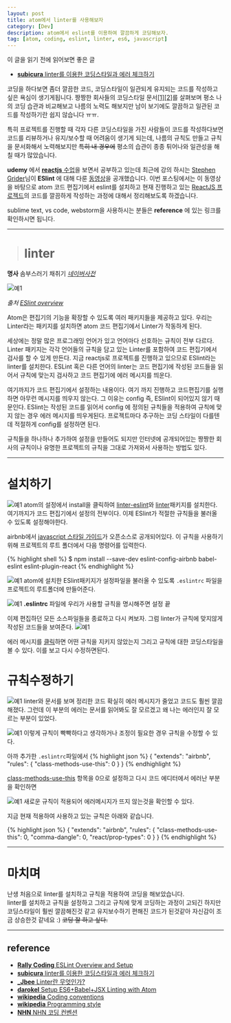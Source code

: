 ```yaml
---
layout: post
title: atom에서 linter를 사용해보자
category: [Dev]
description: atom에서 eslint를 이용하여 깔끔하게 코딩해보자.
tag: [atom, coding, eslint, linter, es6, javascript]
---
```


이 글을 읽기 전에 읽어보면 좋은 글  

- [**subicura** linter를 이용한 코딩스타일과 에러 체크하기](http://subicura.com/2016/07/11/coding-convention.html)

코딩을 하다보면 좀더 깔끔한 코드, 코딩스타일이 일관되게 유지되는 코드를 작성하고 싶은 욕심이 생기게됩니다. 짱짱한 회사들의 코딩스타일 문서[[1]](https://github.com/google/styleguide)[[2]](https://github.com/airbnb/javascript)를 살펴보며 평소 나의 코딩 습관과 비교해보고 나름의 노력도 해보지만 남이 보기에도 깔끔하고 일관된 코드를 작성하기란 쉽지 않습니다 ㅠㅠ.

특히 프로젝트를 진행할 때 각자 다른 코딩스타일을 가진 사람들이 코드를 작성하다보면 코드를 리뷰하거나 유지/보수할 때 어려움이 생기게 되는데, 나름의 규칙도 만들고 규칙을 문서화해서 노력해보지만 <del>특히 내 경우에</del> 평소의 습관이 종종 튀어나와 일관성을 해칠 때가 많았습니다.

**udemy** 에서 [**reactjs** 수업](https://www.udemy.com/react-redux/learn/v4/content)을 보면서 공부하고 있는데 최근에 강의 하시는 [Stephen Grider](https://github.com/StephenGrider)님이 **ESlint** 에 대해 다룬 [동영상](https://www.youtube.com/playlist?list=PL9f8_QifuTL4CS8-OyA-4WADhkddOnRS4)을 공개했습니다. 이번 포스팅에서는 이 동영상을 바탕으로 atom 코드 편집기에서 eslint를 설치하고 현재 진행하고 있는 [ReactJS 프로젝드](https://github.com/gnujoow/shim)의 코드를 깔끔하게 작성하는 과정에 대해서 정리해보도록 하겠습니다.

sublime text, vs code, webstorm을 사용하시는 분들은 **reference** 에 있는 링크를 확인하시면 됩니다.

---

> # linter  
**명사** 솜부스러기 채취기 [*네이버사전*](http://endic.naver.com/enkrEntry.nhn?sLn=kr&entryId=de2f89f5fdbc42e88f2ebf24e4ff0cf2)

![예1](/images/dev/4/0.png)

*출처 [ESlint overview](https://www.youtube.com/watch?v=aWFwJVjfDlE&index=1&list=PL9f8_QifuTL4CS8-OyA-4WADhkddOnRS4)*

Atom은 편집기의 기능을 확장할 수 있도록 여러 패키지들을 제공하고 있다. 우리는 Linter라는 패키지를 설치하면 atom 코드 편집기에서 Linter가 작동하게 된다.

세상에는 정말 많은 프로그래밍 언어가 있고 언어마다 선호하는 규칙이 전부 다르다. Linter 패키지는 각각 언어들의 규칙을 담고 있는 Linter를 포함하여 코드 편집기에서 검사를 할 수 있게 만든다. 지금 reactjs로 프로젝트를 진행하고 있으므로 ESlint라는 linter를 설치한다. ESLint 혹은 다른 언어의 linter는 코드 편집기에 작성된 코드들을 읽어서 규칙에 맞는지 검사하고 코드 편집기에 에러 메시지를 띄운다.

여기까지가 코드 편집기에서 설정하는 내용이다. 여기 까지 진행하고 코드편집기를 실행하면 아무런 메시지를 띄우지 않는다. 그 이유는 config 즉, ESlint이 되어있지 않기 때문인다. ESlint는 작성된 코드를 읽어서 config 에 정의된 규칙들을 적용하여 규칙에 맞지 않는 경우 에러 메시지를 띄우게된다. 프로젝트마다 추구하는 코딩 스타일이 다를텐데 적절하게 config를 설정하면 된다.

규칙들을 하나하나 추가하여 설정을 만들어도 되지만 인터넷에 공개되어있는 짱짱한 회사의 규칙이나 유명한 프로젝트의 규칙을 그대로 가져와서 사용하는 방법도 있다.

---

# 설치하기
![예1](/images/dev/4/1.png)
atom의 설정에서 install을 클릭하여 [linter-eslint](https://atom.io/packages/linter-eslint)와 [linter](https://atom.io/packages/linter)패키지를 설치한다. 여기까지가 코드 편집기에서 설정의 전부이다. 이제 ESlint가 적절한 규칙들을 불러올 수 있도록 설정해야한다.

airbnb에서 [javascript 스타일 가이드](https://github.com/airbnb/javascript)가 오픈소스로 공개되어있다. 이 규칙을 사용하기 위해 프로젝트의 루트 폴더에서 다음 명령어를 입력한다.


{% highlight shell %}
$ npm install --save-dev eslint-config-airbnb babel-eslint eslint-plugin-react
{% endhighlight %}

![예1](/images/dev/4/2.png)
atom에 설치한 ESlint패키지가 설정파일을 불러올 수 있도록 `.eslintrc` 파일을 프로젝트의 루트폴더에 만들어준다.

![예1](/images/dev/4/3.png)
**.eslintrc** 파일에 우리가 사용할 규칙을 명시해주면 설정 끝

이제 편집하던 모든 소스파일들을 종료하고 다시 켜보자. 그럼 linter가 규칙에 맞지않게 작성된 코드들을 보여준다.
![예1](/images/dev/4/4.png)

에러 메시지를 [클릭](http://eslint.org/docs/rules/class-methods-use-this)하면 어떤 규칙을 지키지 않았는지 그리고 규칙에 대한 코딩스타일을 볼 수 있다. 이를 보고 다시 수정하면된다.

# 규칙수정하기
![예1](/images/dev/4/5.png)
linter와 문서를 보며 정리한 코드 확실히 에러 메시지가 줄었고 코드도 훨씬 깔끔해졌다. 그런데 이 부분의 에러는 문서를 읽어봐도 잘 모르겠고 왜 나는 에러인지 잘 모르는 부분이 있었다.

![예1](/images/dev/4/6.png)
이렇게 규칙이 빡빡하다고 생각하거나 조정이 필요한 경우 규칙을 수정할 수 있다.

아까 추가한 `.eslintrc`파일에서
{% highlight json %}
{
  "extends": "airbnb",
  "rules": {
      "class-methods-use-this": 0
    }
}
{% endhighlight %}

[class-methods-use-this](http://eslint.org/docs/rules/class-methods-use-this) 항목을 0으로 설정하고 다시 코드 에디터에서 에러난 부분을 확인하면

![예1](/images/dev/4/7.png)
새로운 규칙이 적용되어 에러메시지가 뜨지 않는것을 확인할 수 있다.

지금 현재 적용하여 사용하고 있는 규칙은 아래와 같습니다.

{% highlight json %}
{
  "extends": "airbnb",
  "rules": {
      "class-methods-use-this": 0,
      "comma-dangle": 0,
      "react/prop-types": 0
    }
}
{% endhighlight %}

---

# 마치며
난생 처음으로 linter를 설치하고 규칙을 적용하여 코딩을 해보았습니다.  
linter를 설치하고 규칙을 설정하고 그리고 규칙에 맞게 코딩하는 과정이 고되긴 하지만 코딩스타일이 훨씬 깔끔해진것 같고 유지보수하기 편해진 코드가 된것같아 자신감이 조금 상승한것 같네요 :)
<del>코딩 잘 하고 싶다.</del>

---

## reference
- [**Rally Coding** ESLint Overview and Setup](https://www.youtube.com/playlist?list=PL9f8_QifuTL4CS8-OyA-4WADhkddOnRS4)
- [**subicura** linter를 이용한 코딩스타일과 에러 체크하기](http://subicura.com/2016/07/11/coding-convention.html)
- [**_Jbee** Linter란 무엇인가?](http://asfirstalways.tistory.com/276)
- [**darokel** Setup ES6+Babel+JSX Linting with Atom](https://gist.github.com/darokel/90fe5c8ad8df5efcab6b)
- [**wikipedia** Coding conventions](https://en.wikipedia.org/wiki/Coding_conventions)
- [**wikipedia** Programming style](https://en.wikipedia.org/wiki/Programming_style)
- [**NHN** NHN 코딩 컨벤션](http://nuli.nhncorp.com/data/convention/NHN_Coding_Conventions_for_Markup_Languages-v2.75_open.pdf)
